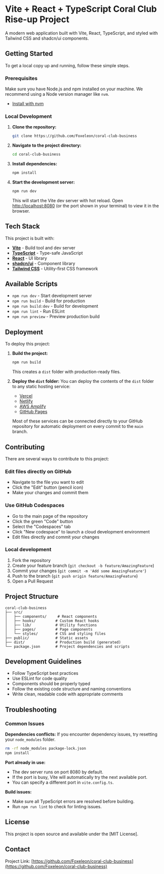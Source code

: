 # Vite + React + TypeScript Coral Club Rise-up Project

A modern web application built with Vite, React, TypeScript, and styled with Tailwind CSS and shadcn/ui components.

## Getting Started

To get a local copy up and running, follow these simple steps.

### Prerequisites

Make sure you have Node.js and npm installed on your machine. We recommend using a Node version manager like `nvm`.
- [Install with nvm](https://github.com/nvm-sh/nvm#installing-and-updating)

### Local Development

1. **Clone the repository:**
   ```sh
   git clone https://github.com/Foxeleon/coral-club-business
   ```

2. **Navigate to the project directory:**
   ```sh
   cd coral-club-business
   ```

3. **Install dependencies:**
   ```sh
   npm install
   ```

4. **Start the development server:**
   ```sh
   npm run dev
   ```
   This will start the Vite dev server with hot reload. Open [http://localhost:8080](http://localhost:8080) (or the port shown in your terminal) to view it in the browser.

## Tech Stack

This project is built with:

- **[Vite](https://vitejs.dev/)** - Build tool and dev server
- **[TypeScript](https://www.typescriptlang.org/)** - Type-safe JavaScript
- **[React](https://react.dev/)** - UI library
- **[shadcn/ui](https://ui.shadcn.com/)** - Component library
- **[Tailwind CSS](https://tailwindcss.com/)** - Utility-first CSS framework

## Available Scripts

- `npm run dev` - Start development server
- `npm run build` - Build for production
- `npm run build:dev` - Build for development
- `npm run lint` - Run ESLint
- `npm run preview` - Preview production build

## Deployment

To deploy this project:

1. **Build the project:**
   ```sh
   npm run build
   ```
   This creates a `dist` folder with production-ready files.

2. **Deploy the `dist` folder:**
   You can deploy the contents of the `dist` folder to any static hosting service:
    - [Vercel](https://vercel.com/)
    - [Netlify](https://www.netlify.com/)
    - [AWS Amplify](https://aws.amazon.com/amplify/)
    - [GitHub Pages](https://pages.github.com/)

   Most of these services can be connected directly to your GitHub repository for automatic deployment on every commit to the `main` branch.

## Contributing

There are several ways to contribute to this project:

### Edit files directly on GitHub
- Navigate to the file you want to edit
- Click the "Edit" button (pencil icon)
- Make your changes and commit them

### Use GitHub Codespaces
- Go to the main page of the repository
- Click the green "Code" button
- Select the "Codespaces" tab
- Click "New codespace" to launch a cloud development environment
- Edit files directly and commit your changes

### Local development
1. Fork the repository
2. Create your feature branch (`git checkout -b feature/AmazingFeature`)
3. Commit your changes (`git commit -m 'Add some AmazingFeature'`)
4. Push to the branch (`git push origin feature/AmazingFeature`)
5. Open a Pull Request

## Project Structure

```
coral-club-business
├── src/
│   ├── components/     # React components
│   ├── hooks/         # Custom React hooks
│   ├── lib/           # Utility functions
│   ├── pages/         # Page components
│   └── styles/        # CSS and styling files
├── public/            # Static assets
├── dist/              # Production build (generated)
└── package.json       # Project dependencies and scripts
```

## Development Guidelines

- Follow TypeScript best practices
- Use ESLint for code quality
- Components should be properly typed
- Follow the existing code structure and naming conventions
- Write clean, readable code with appropriate comments

## Troubleshooting

### Common Issues

**Dependencies conflicts:**
If you encounter dependency issues, try resetting your `node_modules` folder.
```sh
rm -rf node_modules package-lock.json
npm install
```

**Port already in use:**
- The dev server runs on port 8080 by default.
- If the port is busy, Vite will automatically try the next available port.
- You can specify a different port in `vite.config.ts`.

**Build issues:**
- Make sure all TypeScript errors are resolved before building.
- Run `npm run lint` to check for linting issues.

## License

This project is open source and available under the [MIT License].

## Contact

Project Link: [https://github.com/Foxeleon/coral-club-business](https://github.com/Foxeleon/coral-club-business)